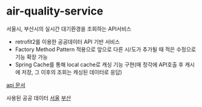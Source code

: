# air-quality-service

서울시, 부산시의 실시간 대기환경을 조회하는 API서비스

- retrofit2를 이용한 공공데이터 API 기반 서비스
- Factory Method Pattern 적용으로 앞으로 다른 시/도가 추가될 때 적은 수정으로 기능 확장 가능
- Spring Cache를 통해 local cache로 캐싱 기능 구현(매 정각에 API호출 후 캐시에 저장, 그 이후의 조회는 캐싱된 데이터로 응답)

[api 문서](https://gray-oviraptor-aac.notion.site/API-1fbf83ee380e4a8eadeec7db3b132819)

사용된 공공 데이터
[서울](http://data.seoul.go.kr/dataList/OA-2219/S/1/datasetView.do)
[부산](https://www.data.go.kr/data/15057173/openapi.do)
